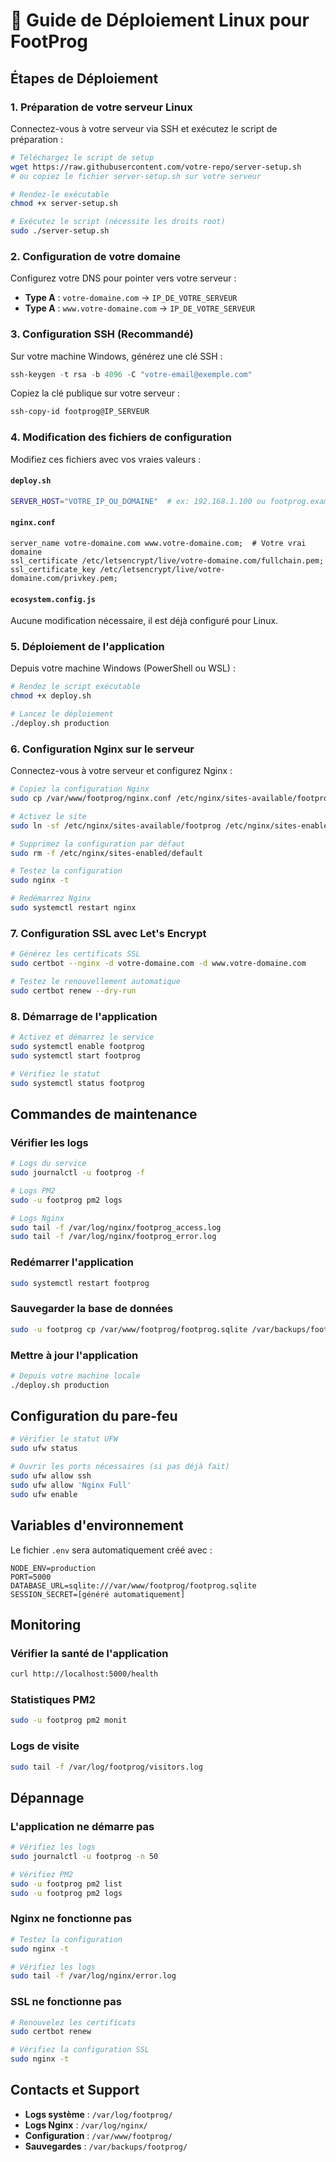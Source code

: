 # 🐧 Guide de Déploiement Linux pour FootProg

## Étapes de Déploiement

### 1. Préparation de votre serveur Linux

Connectez-vous à votre serveur via SSH et exécutez le script de préparation :

```bash
# Téléchargez le script de setup
wget https://raw.githubusercontent.com/votre-repo/server-setup.sh
# ou copiez le fichier server-setup.sh sur votre serveur

# Rendez-le exécutable
chmod +x server-setup.sh

# Exécutez le script (nécessite les droits root)
sudo ./server-setup.sh
```

### 2. Configuration de votre domaine

Configurez votre DNS pour pointer vers votre serveur :
- **Type A** : `votre-domaine.com` → `IP_DE_VOTRE_SERVEUR`
- **Type A** : `www.votre-domaine.com` → `IP_DE_VOTRE_SERVEUR`

### 3. Configuration SSH (Recommandé)

Sur votre machine Windows, générez une clé SSH :
```powershell
ssh-keygen -t rsa -b 4096 -C "votre-email@exemple.com"
```

Copiez la clé publique sur votre serveur :
```powershell
ssh-copy-id footprog@IP_SERVEUR
```

### 4. Modification des fichiers de configuration

Modifiez ces fichiers avec vos vraies valeurs :

#### `deploy.sh`
```bash
SERVER_HOST="VOTRE_IP_OU_DOMAINE"  # ex: 192.168.1.100 ou footprog.example.com
```

#### `nginx.conf`
```nginx
server_name votre-domaine.com www.votre-domaine.com;  # Votre vrai domaine
ssl_certificate /etc/letsencrypt/live/votre-domaine.com/fullchain.pem;
ssl_certificate_key /etc/letsencrypt/live/votre-domaine.com/privkey.pem;
```

#### `ecosystem.config.js`
Aucune modification nécessaire, il est déjà configuré pour Linux.

### 5. Déploiement de l'application

Depuis votre machine Windows (PowerShell ou WSL) :

```bash
# Rendez le script exécutable
chmod +x deploy.sh

# Lancez le déploiement
./deploy.sh production
```

### 6. Configuration Nginx sur le serveur

Connectez-vous à votre serveur et configurez Nginx :

```bash
# Copiez la configuration Nginx
sudo cp /var/www/footprog/nginx.conf /etc/nginx/sites-available/footprog

# Activez le site
sudo ln -sf /etc/nginx/sites-available/footprog /etc/nginx/sites-enabled/

# Supprimez la configuration par défaut
sudo rm -f /etc/nginx/sites-enabled/default

# Testez la configuration
sudo nginx -t

# Redémarrez Nginx
sudo systemctl restart nginx
```

### 7. Configuration SSL avec Let's Encrypt

```bash
# Générez les certificats SSL
sudo certbot --nginx -d votre-domaine.com -d www.votre-domaine.com

# Testez le renouvellement automatique
sudo certbot renew --dry-run
```

### 8. Démarrage de l'application

```bash
# Activez et démarrez le service
sudo systemctl enable footprog
sudo systemctl start footprog

# Vérifiez le statut
sudo systemctl status footprog
```

## Commandes de maintenance

### Vérifier les logs
```bash
# Logs du service
sudo journalctl -u footprog -f

# Logs PM2
sudo -u footprog pm2 logs

# Logs Nginx
sudo tail -f /var/log/nginx/footprog_access.log
sudo tail -f /var/log/nginx/footprog_error.log
```

### Redémarrer l'application
```bash
sudo systemctl restart footprog
```

### Sauvegarder la base de données
```bash
sudo -u footprog cp /var/www/footprog/footprog.sqlite /var/backups/footprog/footprog-$(date +%Y%m%d).sqlite
```

### Mettre à jour l'application
```bash
# Depuis votre machine locale
./deploy.sh production
```

## Configuration du pare-feu

```bash
# Vérifier le statut UFW
sudo ufw status

# Ouvrir les ports nécessaires (si pas déjà fait)
sudo ufw allow ssh
sudo ufw allow 'Nginx Full'
sudo ufw enable
```

## Variables d'environnement

Le fichier `.env` sera automatiquement créé avec :
```env
NODE_ENV=production
PORT=5000
DATABASE_URL=sqlite:///var/www/footprog/footprog.sqlite
SESSION_SECRET=[généré automatiquement]
```

## Monitoring

### Vérifier la santé de l'application
```bash
curl http://localhost:5000/health
```

### Statistiques PM2
```bash
sudo -u footprog pm2 monit
```

### Logs de visite
```bash
sudo tail -f /var/log/footprog/visitors.log
```

## Dépannage

### L'application ne démarre pas
```bash
# Vérifiez les logs
sudo journalctl -u footprog -n 50

# Vérifiez PM2
sudo -u footprog pm2 list
sudo -u footprog pm2 logs
```

### Nginx ne fonctionne pas
```bash
# Testez la configuration
sudo nginx -t

# Vérifiez les logs
sudo tail -f /var/log/nginx/error.log
```

### SSL ne fonctionne pas
```bash
# Renouvelez les certificats
sudo certbot renew

# Vérifiez la configuration SSL
sudo nginx -t
```

## Contacts et Support

- **Logs système** : `/var/log/footprog/`
- **Logs Nginx** : `/var/log/nginx/`
- **Configuration** : `/var/www/footprog/`
- **Sauvegardes** : `/var/backups/footprog/`
